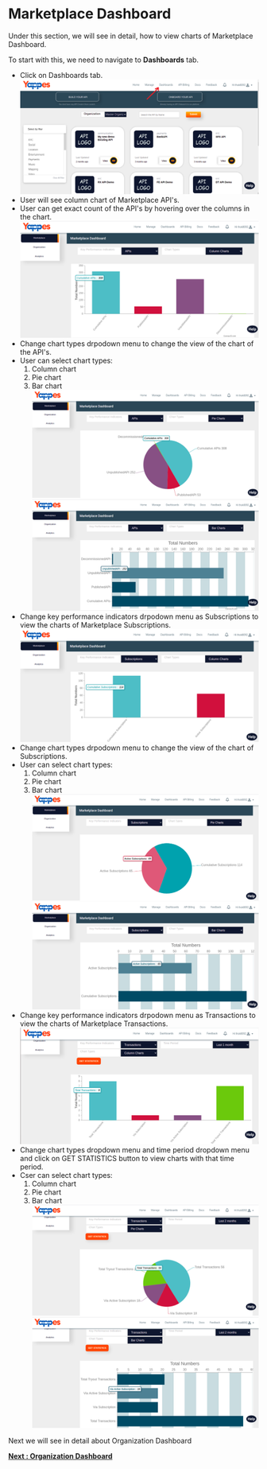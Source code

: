Marketplace Dashboard
=====================

Under this section, we will see in detail, how to view charts of
Marketplace Dashboard.

To start with this, we need to navigate to **Dashboards** tab.

-   Click on Dashboards tab.
    ![](../images/dashboard/dashboard-metrics/dashboard_metrics_001.png) 
-   User will see column chart of Marketplace API's.
-   User can get exact count of the API's by hovering over the columns
    in the chart.
    ![](../images/dashboard/dashboard-metrics/marketplace_dashboard_001.png)     
-   Change chart types drpodown menu to change the view of the chart of
    the API's.
-   User can select chart types:
    1.  Column chart
    2.  Pie chart
    3.  Bar chart
    ![](../images/dashboard/dashboard-metrics/marketplace_dashboard_002.png) 
    ![](../images/dashboard/dashboard-metrics/marketplace_dashboard_003.png)     
-   Change key performance indicators drpodown menu as Subscriptions to
    view the charts of Marketplace Subscriptions.
    ![](../images/dashboard/dashboard-metrics/marketplace_dashboard_004.png)     
-   Change chart types drpodown menu to change the view of the chart of
    Subscriptions.
-   User can select chart types:
    1.  Column chart
    2.  Pie chart
    3.  Bar chart
    ![](../images/dashboard/dashboard-metrics/marketplace_dashboard_005.png) 
    ![](../images/dashboard/dashboard-metrics/marketplace_dashboard_006.png)     
-   Change key performance indicators drpodown menu as Transactions to
    view the charts of Marketplace Transactions.
    ![](../images/dashboard/dashboard-metrics/marketplace_dashboard_007.png)      
-   Change chart types dropdown menu and time period dropdown menu and
    click on GET STATISTICS button to view charts with that time period.
-   Cser can select chart types:
    1.  Column chart
    2.  Pie chart
    3.  Bar chart
    ![](../images/dashboard/dashboard-metrics/marketplace_dashboard_008.png) 
    ![](../images/dashboard/dashboard-metrics/marketplace_dashboard_009.png)     

Next we will see in detail about Organization Dashboard 

[**Next :
Organization Dashboard**](organization_dashboard.md)
